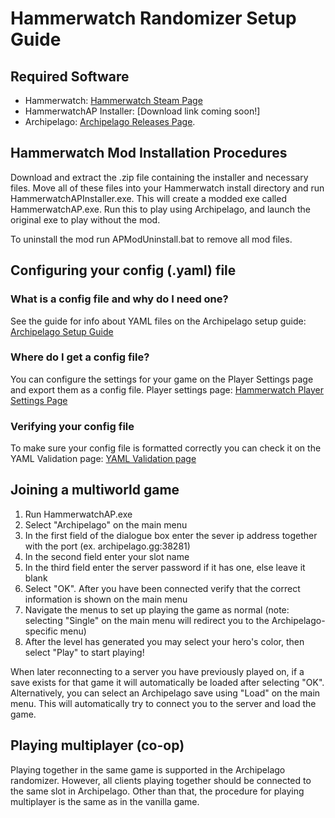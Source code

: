 # Hammerwatch Randomizer Setup Guide

## Required Software

- Hammerwatch: [Hammerwatch Steam Page](https://store.steampowered.com/app/239070/Hammerwatch/)
- HammerwatchAP Installer: [Download link coming soon!]
- Archipelago: [Archipelago Releases Page](https://github.com/ArchipelagoMW/Archipelago/releases).

## Hammerwatch Mod Installation Procedures

Download and extract the .zip file containing the installer and necessary files. Move all of these files into your
Hammerwatch install directory and run HammerwatchAPInstaller.exe. This will create a modded exe called
HammerwatchAP.exe. Run this to play using Archipelago, and launch the original exe to play without the mod.

To uninstall the mod run APModUninstall.bat to remove all mod files.

## Configuring your config (.yaml) file

### What is a config file and why do I need one?

See the guide for info about YAML files on the Archipelago setup guide: 
[Archipelago Setup Guide](/tutorial/Archipelago/setup/en)

### Where do I get a config file?

You can configure the settings for your game on the Player Settings page and export them as a config file.
Player settings page: [Hammerwatch Player Settings Page](/games/Hammerwatch/player-settings)

### Verifying your config file

To make sure your config file is formatted correctly you can check it on the YAML Validation page:
[YAML Validation page](/mysterycheck)

## Joining a multiworld game

1. Run HammerwatchAP.exe
2. Select "Archipelago" on the main menu
3. In the first field of the dialogue box enter the sever ip address together with the port (ex. archipelago.gg:38281)
4. In the second field enter your slot name
5. In the third field enter the server password if it has one, else leave it blank
6. Select "OK". After you have been connected verify that the correct information is shown on the main menu
7. Navigate the menus to set up playing the game as normal (note: selecting "Single" on the main menu will redirect
you to the Archipelago-specific menu)
8. After the level has generated you may select your hero's color, then select "Play" to start playing!

When later reconnecting to a server you have previously played on, if a save exists for that game it will automatically 
be loaded after selecting "OK". Alternatively, you can select an Archipelago save using "Load" on the main menu. This 
will automatically try to connect you to the server and load the game.

## Playing multiplayer (co-op)

Playing together in the same game is supported in the Archipelago randomizer. However, all clients playing together
should be connected to the same slot in Archipelago. Other than that, the procedure for playing multiplayer is the same
as in the vanilla game.
